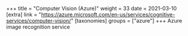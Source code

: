 +++
title = "Computer Vision (Azure)"
weight = 33
date = 2021-03-10
[extra]
link = "https://azure.microsoft.com/en-us/services/cognitive-services/computer-vision/"
[taxonomies]
groups = ["azure"]
+++
Azure image recognition service

